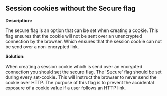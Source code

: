 
Session cookies without the Secure flag
-------

**Description:**

The secure flag is an option that can be set when creating a cookie. 
This flag ensures that the cookie will not be sent over an unencrypted 
connection by the browser. 
Which ensures that the session cookie can not be send over a non-encrypted link.


**Solution:**

When creating a session cookie which is send over an encrypted connection 
you should set the secure flag. The 'Secure' flag should be set during every set-cookie. 
This will instruct the browser to never send the cookie over HTTP. 
The purpose of this flag is to prevent the accidental exposure of a cookie value if a user
follows an HTTP link. 
